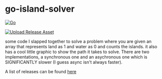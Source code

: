 # go-island-solver

[![Go](https://github.com/morganwm/go-island-solver/actions/workflows/go.yml/badge.svg)](https://github.com/morganwm/go-island-solver/actions/workflows/go.yml)

[![Upload Release Asset](https://github.com/morganwm/go-island-solver/actions/workflows/release.yml/badge.svg?branch=main)](https://github.com/morganwm/go-island-solver/actions/workflows/release.yml)

some code I slapped together to solve a problem where you are given an array that represents land as 1 and water as 0 and counts the islands. it also has a cool little graphic to show the path it takes to solve. There are two implementations, a synchronous one and an asychronous one which is SIGNIFICANTLY slower (I guess async isn't always faster).

A list of releases can be found [here](https://github.com/morganwm/go-island-solver/releases)